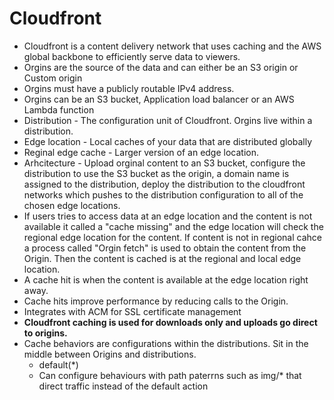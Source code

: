 # Cloudfront
* Cloudfront is a content delivery network that uses caching and the AWS global backbone to efficiently serve data to viewers.
* Orgins are the source of the data and can either be an S3 origin or Custom origin
* Orgins must have a publicly routable IPv4 address.
* Orgins can be an S3 bucket, Application load balancer or an AWS Lambda function
* Distribution - The configuration unit of Cloudfront. Orgins live within a distribution.
* Edge location - Local caches of your data that are distributed globally
* Reginal edge cache - Larger version of an edge location.
* Arhcitecture - Upload orginal content to an S3 bucket, configure the distribution to use the S3 bucket as the origin, a domain name is assigned to the distribution, deploy the distribution to the cloudfront networks which pushes to the distribution configuration to all of the chosen edge locations.
* If users tries to access data at an edge location and the content is not available it called a "cache missing" and the edge location will check the regional edge location for the content. If content is not in regional cahce a process called "Orgin fetch" is used to obtain the content from the Origin. Then the content is cached is at the regional and local edge location.
* A cache hit is when the content is available at the edge location right away.
* Cache hits improve performance by reducing calls to the Origin.
* Integrates with ACM for SSL certificate management
* **Cloudfront caching is used for downloads only and uploads go direct to origins.**
* Cache behaviors are configurations within the distributions. Sit in the middle between Origins and distributions.
  * default(*)
  * Can configure behaviours with path paterrns such as img/* that direct traffic instead of the default action
  
